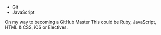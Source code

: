 * Git
* JavaScript

On my way to becoming a GitHub Master
This could be Ruby, JavaScript, HTML & CSS, iOS or Electives.

